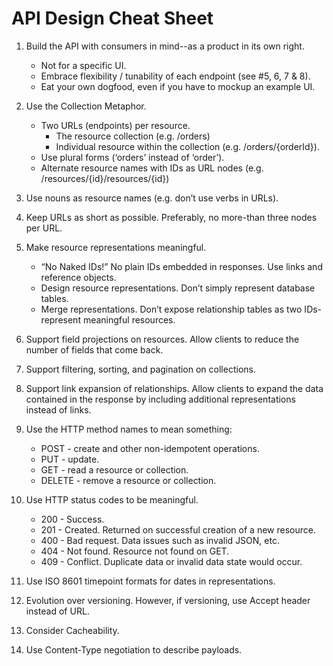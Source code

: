 # API Design Cheat Sheet
1. Build the API with consumers in mind--as a product in its own right.
    * Not for a specific UI.
    * Embrace flexibility / tunability of each endpoint (see #5, 6, 7 & 8).
    * Eat your own dogfood, even if you have to mockup an example UI.

1. Use the Collection Metaphor.
    * Two URLs (endpoints) per resource.
        * The resource collection (e.g. /orders)
        * Individual resource within the collection (e.g. /orders/{orderId}).
    * Use plural forms (‘orders’ instead of ‘order’).
    * Alternate resource names with IDs as URL nodes (e.g. /resources/{id}/resources/{id})

1. Use nouns as resource names (e.g. don’t use verbs in URLs).

1. Keep URLs as short as possible. Preferably, no more-than three nodes per URL.

1. Make resource representations meaningful.
    * “No Naked IDs!” No plain IDs embedded in responses. Use links and reference objects.
    * Design resource representations. Don’t simply represent database tables.
    * Merge representations. Don’t expose relationship tables as two IDs-represent meaningful resources.

1. Support field projections on resources. Allow clients to reduce the number of fields that come back.

1. Support filtering, sorting, and pagination on collections.

1. Support link expansion of relationships. Allow clients to expand the data contained in the response by including additional representations instead of links.

1. Use the HTTP method names to mean something:
    * POST - create and other non-idempotent operations.
    * PUT - update.
    * GET - read a resource or collection.
    * DELETE - remove a resource or collection.

1. Use HTTP status codes to be meaningful.
    * 200 - Success.
    * 201 - Created. Returned on successful creation of a new resource.
    * 400 - Bad request. Data issues such as invalid JSON, etc.
    * 404 - Not found. Resource not found on GET.
    * 409 - Conflict. Duplicate data or invalid data state would occur.

1. Use ISO 8601 timepoint formats for dates in representations.

1. Evolution over versioning. However, if versioning, use Accept header instead of URL.

1. Consider Cacheability.

1. Use Content-Type negotiation to describe payloads.